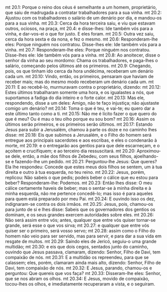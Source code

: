 mt 20.1: Porque o reino dos céus é semelhante a um homem, proprietário, que saiu de madrugada a contratar trabalhadores para a sua vinha.
mt 20.2: Ajustou com os trabalhadores o salário de um denário por dia, e mandou-os para a sua vinha.
mt 20.3: Cerca da hora terceira saiu, e viu que estavam outros, ociosos, na praça,
mt 20.4: e disse-lhes: Ide também vós para a vinha, e dar-vos-ei o que for justo. E eles foram.
mt 20.5: Outra vez saiu, cerca da hora sexta e da nona, e fez o mesmo.
mt 20.6: Responderam-lhe eles: Porque ninguém nos contratou. Disse-lhes ele: Ide também vós para a vinha.
mt 20.7: Responderam-lhe eles: Porque ninguém nos contratou. Disse-lhes ele: Ide também vós para a vinha.
mt 20.8: Ao anoitecer, disse o senhor da vinha ao seu mordomo: Chama os trabalhadores, e paga-lhes o salário, começando pelos últimos até os primeiros.
mt 20.9: Chegando, pois, os que tinham ido cerca da hora undécima, receberam um denário cada um.
mt 20.10: Vindo, então, os primeiros, pensaram que haviam de receber mais; mas do mesmo modo receberam um denário cada um.
mt 20.11: E ao recebê-lo, murmuravam contra o proprietário, dizendo:
mt 20.12: Estes últimos trabalharam somente uma hora, e os igualastes a nós, que suportamos a fadiga do dia inteiro e o forte calor.
mt 20.13: Mas ele, respondendo, disse a um deles: Amigo, não te faço injustiça; não ajustaste comigo um denário?
mt 20.14: Toma o que é teu, e vai-te; eu quero dar a este último tanto como a ti.
mt 20.15: Não me é lícito fazer o que quero do que é meu? Ou é mau o teu olho porque eu sou bom?
mt 20.16: Assim os últimos serão primeiros, e os primeiros serão últimos.
mt 20.17: Estando Jesus para subir a Jerusalém, chamou à parte os doze e no caminho lhes disse:
mt 20.18: Eis que subimos a Jerusalém, e o Filho do homem será entregue aos principais sacerdotes e aos escribas, e eles o condenarão à morte,
mt 20.19: e o entregarão aos gentios para que dele escarneçam, e o açoitem e crucifiquem; e ao terceiro dia ressuscitará.
mt 20.20: Aproximou-se dele, então, a mãe dos filhos de Zebedeu, com seus filhos, ajoelhando-se e fazendo-lhe um pedido.
mt 20.21: Perguntou-lhe Jesus: Que queres? Ela lhe respondeu: Concede que estes meus dois filhos se sentem, um à tua direita e outro à tua esquerda, no teu reino.
mt 20.22: Jesus, porém, replicou: Não sabeis o que pedis; podeis beber o cálice que eu estou para beber? Responderam-lhe: Podemos.
mt 20.23: Então lhes disse: O meu cálice certamente haveis de beber; mas o sentar-se à minha direita e à minha esquerda, não me pertence concedê-lo; mas isso é para aqueles para quem está preparado por meu Pai.
mt 20.24: E ouvindo isso os dez, indignaram-se contra os dois irmãos.
mt 20.25: Jesus, pois, chamou-os para junto de si e lhes disse: Sabeis que os governadores dos gentios os dominam, e os seus grandes exercem autoridades sobre eles.
mt 20.26: Não será assim entre vós; antes, qualquer que entre vós quiser tornar-se grande, será esse o que vos sirva;
mt 20.27: e qualquer que entre vós quiser ser o primeiro, será vosso servo;
mt 20.28: assim como o Filho do homem não veio para ser servido, mas para servir, e para dar a sua vida em resgate de muitos.
mt 20.29: Saindo eles de Jericó, seguiu-o uma grande multidão;
mt 20.30: e eis que dois cegos, sentados junto do caminho, ouvindo que Jesus passava, clamaram, dizendo: Senhor, Filho de Davi, tem compaixão de nós.
mt 20.31: E a multidão os repreendeu, para que se calassem; eles, porém, clamaram ainda mais alto, dizendo: Senhor, Filho de Davi, tem compaixão de nós.
mt 20.32: E Jesus, parando, chamou-os e perguntou: Que quereis que vos faça?
mt 20.33: Disseram-lhe eles: Senhor, que se nos abram os olhos.
mt 20.34: E Jesus, movido de compaixão, tocou-lhes os olhos, e imediatamente recuperaram a vista, e o seguiram.
